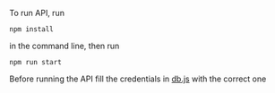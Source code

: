 To run API, run 
```
npm install
```
in the command line, then run 
```
npm run start
```
Before running the API fill the credentials in [db.js](config/db.js) with the correct one
